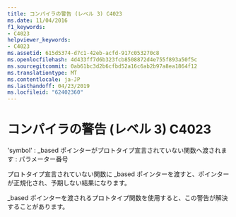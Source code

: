 ```yaml
---
title: コンパイラの警告 (レベル 3) C4023
ms.date: 11/04/2016
f1_keywords:
- C4023
helpviewer_keywords:
- C4023
ms.assetid: 615d5374-d7c1-42eb-acfd-917c053270c8
ms.openlocfilehash: 4d433ff7d6b323fcb8508872d4e755f893a50f5c
ms.sourcegitcommit: 0ab61bc3d2b6cfbd52a16c6ab2b97a8ea1864f12
ms.translationtype: MT
ms.contentlocale: ja-JP
ms.lasthandoff: 04/23/2019
ms.locfileid: "62402360"
---
```

# <a name="compiler-warning-level-3-c4023"></a>コンパイラの警告 (レベル 3) C4023

'symbol' : _based ポインターがプロトタイプ宣言されていない関数へ渡されます : パラメーター番号

プロトタイプ宣言されていない関数に _based ポインターを渡すと、ポインターが正規化され、予期しない結果になります。

_based ポインターを渡されるプロトタイプ関数を使用すると、この警告が解決することがあります。